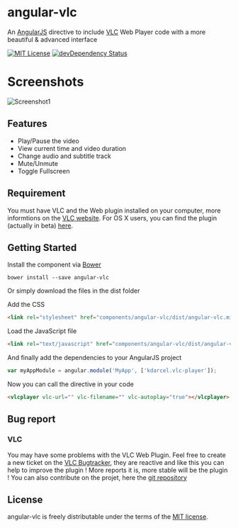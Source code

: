 angular-vlc
===========

An [AngularJS](https://angularjs.org/) directive to include [VLC](http://www.videolan.org/) Web Player code with a more beautiful &amp; advanced interface

[![MIT License](http://img.shields.io/badge/license-MIT-blue.svg?style=flat)](http://opensource.org/licenses/MIT)
[![devDependency Status](https://david-dm.org/tuxity/angular-vlc/dev-status.svg)](https://david-dm.org/tuxity/angular-vlc#info=devDependencies)


# Screenshots

![Screenshot1](https://i.gyazo.com/6e0410a0d1fa2073a8f673fc6826e879.png "angular-vlc video player")


## Features

* Play/Pause the video
* View current time and video duration
* Change audio and subtitle track
* Mute/Unmute
* Toggle Fullscreen


## Requirement

You must have VLC and the Web plugin installed on your computer, more informtions on the [VLC website](http://www.videolan.org/).
For OS X users, you can find the plugin (actually in beta) [here](http://download.videolan.org/pub/videolan/vlc/2.2.0/macosx/VLC-webplugin-2.2.0.dmg).


## Getting Started

Install the component via [Bower](http://bower.io/)

```shell
bower install --save angular-vlc
```

Or simply download the files in the dist folder

Add the CSS

```html
<link rel="stylesheet" href="components/angular-vlc/dist/angular-vlc.min.css">
```

Load the JavaScript file

```html
<link rel="text/javascript" href="components/angular-vlc/dist/angular-vlc.min.js">
```

And finally add the dependencies to your AngularJS project

```javascript
var myAppModule = angular.module('MyApp', ['kdarcel.vlc-player']);
```

Now you can call the directive in your code

```html
<vlcplayer vlc-url="" vlc-filename="" vlc-autoplay="true"></vlcplayer>
```


## Bug report

### VLC

You may have some problems with the VLC Web Plugin. Feel free to create a new ticket on the [VLC Bugtracker](https://trac.videolan.org/vlc/), they are reactive and like this you can help to improve the plugin ! More reports it is, more stable will be the plugin !
You can also contribute on the projet, here the [git repository](https://git.videolan.org/?p=npapi-vlc.git;a=summary)


## License

angular-vlc is freely distributable under the terms of the [MIT license](http://opensource.org/licenses/MIT).
